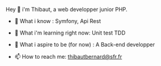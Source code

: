 

Hey 👋 i'm Thibaut, a web developper junior PHP. 

- 💼 What i know : Symfony, Api Rest

- 🤯 What i'm learning right now: Unit test TDD 

- 🤩 What i aspire to be (for now) : A Back-end developper  

- 📫 How to reach me: thibautbernard@sfr.fr
